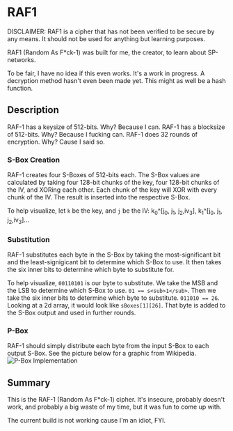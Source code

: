 # RAF1

DISCLAIMER: RAF1 is a cipher that has not been verified to be secure by any means.
It should not be used for anything but learning purposes.

RAF1 (Random As F\*ck-1) was built for me, the creator, to learn about SP-networks.

To be fair, I have no idea if this even works. It's a work in progress.
A decryption method hasn't even been made yet. This might as well be a hash function.

## Description

RAF-1 has a keysize of 512-bits. Why? Because I can.
RAF-1 has a blocksize of 512-bits. Why? Because I fucking can.
RAF-1 does 32 rounds of encryption. Why? Cause I said so.

### S-Box Creation

RAF-1 creates four S-Boxes of 512-bits each. The S-Box values are calculated
by taking four 128-bit chunks of the key, four 128-bit chunks of the IV,
and XORing each other. Each chunk of the key will XOR with every chunk of the IV.
The result is inserted into the respective S-Box.

To help visualize, let `k` be the key, and `j` be the IV:
k<sub>0</sub>^[j<sub>0</sub>, j<sub>1</sub>, j<sub>2</sub>,iv<sub>3</sub>],
k<sub>1</sub>^[j<sub>0</sub>, j<sub>1</sub>, j<sub>2</sub>,iv<sub>3</sub>]...

### Substitution

RAF-1 substitutes each byte in the S-Box by taking the most-significant bit and
the least-signigicant bit to determine which S-Box to use. It then takes the six
inner bits to determine which byte to substitute for.

To help visualize, `00110101` is our byte to substitute. We take the MSB and the LSB
to determine which S-Box to use. `01 == s<sub>1</sub>`. Then we take the six inner
bits to determine which byte to substitute. `011010 == 26`. Looking at a 2d array,
it would look like `sBoxes[1][26]`. That byte is added to the S-Box output and used
in further rounds.

### P-Box

RAF-1 should simply distribute each byte from the input S-Box to each output S-Box.
See the picture below for a graphic from Wikipedia.
![P-Box Implementation](https://upload.wikimedia.org/wikipedia/commons/c/c7/Link_between_S-Boxes.gif)

## Summary

This is the RAF-1 (Random As F\*ck-1) cipher. It's insecure, probably doesn't work,
and probably a big waste of my time, but it was fun to come up with.

The current build is not working cause I'm an idiot, FYI.
